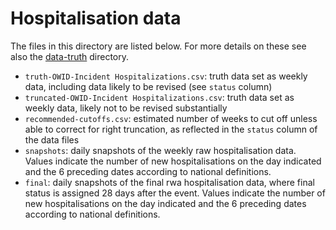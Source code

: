 Hospitalisation data
================

The files in this directory are listed below. For more details on these
see also the [data-truth](..) directory.

- `truth-OWID-Incident Hospitalizations.csv`: truth data set as weekly
  data, including data likely to be revised (see `status` column)
- `truncated-OWID-Incident Hospitalizations.csv`: truth data set as
  weekly data, likely not to be revised substantially
- `recommended-cutoffs.csv`: estimated number of weeks to cut off unless
  able to correct for right truncation, as reflected in the `status`
  column of the data files
- `snapshots`: daily snapshots of the weekly raw hospitalisation data.
  Values indicate the number of new hospitalisations on the day
  indicated and the 6 preceding dates according to national definitions.
- `final`: daily snapshots of the final rwa hospitalisation data, where
  final status is assigned 28 days after the event. Values indicate the
  number of new hospitalisations on the day indicated and the 6
  preceding dates according to national definitions.
